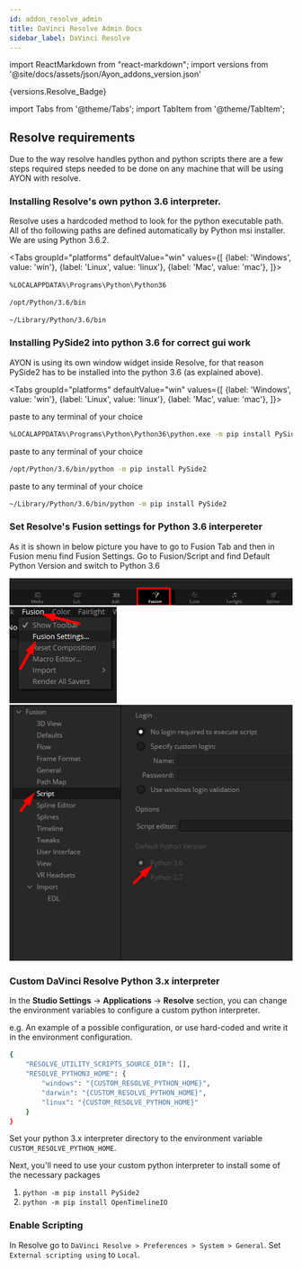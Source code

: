 ```yaml
---
id: addon_resolve_admin
title: DaVinci Resolve Admin Docs
sidebar_label: DaVinci Resolve
---
```


import ReactMarkdown from "react-markdown";
import versions from '@site/docs/assets/json/Ayon_addons_version.json'

<ReactMarkdown>
{versions.Resolve_Badge}
</ReactMarkdown>

import Tabs from '@theme/Tabs';
import TabItem from '@theme/TabItem';

## Resolve requirements
Due to the way resolve handles python and python scripts there are a few steps required steps needed to be done on any machine that will be using AYON with resolve.

### Installing Resolve's own python 3.6 interpreter.
Resolve uses a hardcoded method to look for the python executable path. All of tho following paths are defined automatically by Python msi installer. We are using Python 3.6.2.

<Tabs
  groupId="platforms"
  defaultValue="win"
  values={[
    {label: 'Windows', value: 'win'},
    {label: 'Linux', value: 'linux'},
    {label: 'Mac', value: 'mac'},
  ]}>

<TabItem value="win">

`%LOCALAPPDATA%\Programs\Python\Python36`

</TabItem>
<TabItem value="linux">

`/opt/Python/3.6/bin`

</TabItem>
<TabItem value="mac">

`~/Library/Python/3.6/bin`

</TabItem>
</Tabs>


### Installing PySide2 into python 3.6 for correct gui work

AYON is using its own window widget inside Resolve, for that reason PySide2 has to be installed into the python 3.6 (as explained above).

<Tabs
  groupId="platforms"
  defaultValue="win"
  values={[
    {label: 'Windows', value: 'win'},
    {label: 'Linux', value: 'linux'},
    {label: 'Mac', value: 'mac'},
  ]}>

<TabItem value="win">

paste to any terminal of your choice

```bash
%LOCALAPPDATA%\Programs\Python\Python36\python.exe -m pip install PySide2
```

</TabItem>
<TabItem value="linux">

paste to any terminal of your choice

```bash
/opt/Python/3.6/bin/python -m pip install PySide2
```

</TabItem>
<TabItem value="mac">

paste to any terminal of your choice

```bash
~/Library/Python/3.6/bin/python -m pip install PySide2
```

</TabItem>
</Tabs>

<div class="row markdown">

### Set Resolve's Fusion settings for Python 3.6 interpereter

<div class="col col--6 markdown">


As it is shown in below picture you have to go to Fusion Tab and then in Fusion menu find Fusion Settings. Go to Fusion/Script and find Default Python Version and switch to Python 3.6

</div>

<div class="col col--6 markdown">

![Create menu](assets/resolve_fusion_tab.png)
![Create menu](assets/resolve_fusion_menu.png)
![Create menu](assets/resolve_fusion_script_settings.png)

</div>
</div>

### Custom DaVinci Resolve Python 3.x interpreter

In the **Studio Settings** -> **Applications** -> **Resolve** section, you can change the environment variables to configure a custom python interpreter. 

e.g. An example of a possible configuration, or use hard-coded and write it in the environment configuration.

```bash
{
    "RESOLVE_UTILITY_SCRIPTS_SOURCE_DIR": [],
    "RESOLVE_PYTHON3_HOME": {
        "windows": "{CUSTOM_RESOLVE_PYTHON_HOME}",
        "darwin": "{CUSTOM_RESOLVE_PYTHON_HOME}",
        "linux": "{CUSTOM_RESOLVE_PYTHON_HOME}"
    }
}
```

Set your python 3.x interpreter directory to the environment variable `CUSTOM_RESOLVE_PYTHON_HOME`.

Next, you'll need to use your custom python interpreter to install some of the necessary packages

1. `python -m pip install PySide2`
2. `python -m pip install OpenTimelineIO`

### Enable Scripting
In Resolve go to `DaVinci Resolve > Preferences > System > General`. Set `External scripting using` to `Local`.